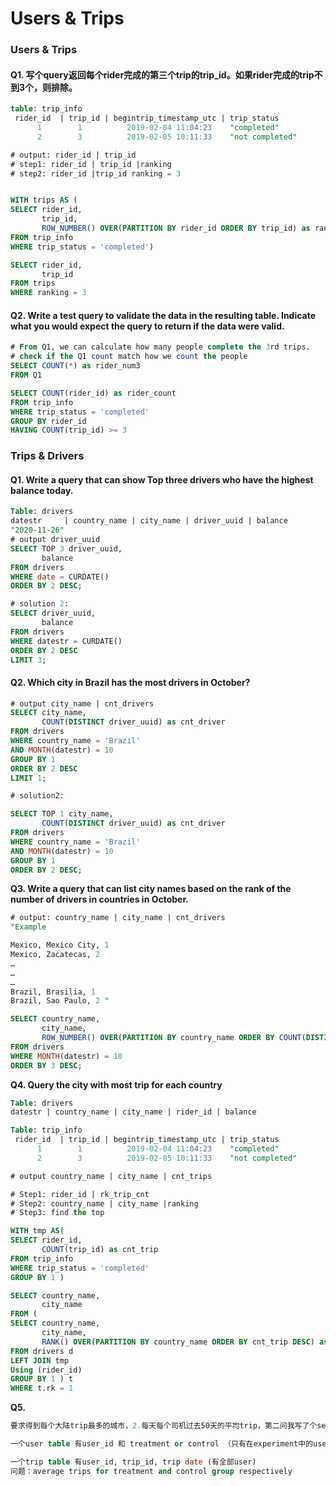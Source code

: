# Users & Trips

### Users & Trips 

#### Q1. 写个query返回每个rider完成的第三个trip的trip\_id。如果rider完成的trip不到3个，则排除。

```sql
table: trip_info 
 rider_id  | trip_id | begintrip_timestamp_utc | trip_status
      1        1          2019-02-04 11:04:23    "completed"
      2        3          2019-02-05 10:11:33    "not completed"

# output: rider_id | trip_id
# step1: rider_id | trip_id |ranking
# step2: rider_id |trip_id ranking = 3 


WITH trips AS (
SELECT rider_id, 
	   trip_id, 
	   ROW_NUMBER() OVER(PARTITION BY rider_id ORDER BY trip_id) as ranking
FROM trip_info
WHERE trip_status = 'completed') 

SELECT rider_id, 
	   trip_id 
FROM trips 
WHERE ranking = 3 
```

#### Q2. Write a test query to validate the data in the resulting table. Indicate what you would expect the query to return if the data were valid.

```sql
# From Q1, we can calculate how many people complete the 3rd trips. 
# check if the Q1 count match how we count the people 
SELECT COUNT(*) as rider_num3
FROM Q1

SELECT COUNT(rider_id) as rider_count
FROM trip_info 
WHERE trip_status = 'completed'
GROUP BY rider_id 
HAVING COUNT(trip_id) >= 3 
```

### Trips & Drivers

#### Q1. Write a query that can show Top three drivers who have the highest balance today. 

```sql
Table: drivers 
datestr     | country_name | city_name | driver_uuid | balance 
"2020-11-26"
# output driver_uuid 
SELECT TOP 3 driver_uuid, 
       balance  
FROM drivers 
WHERE date = CURDATE()
ORDER BY 2 DESC;  

# solution 2: 
SELECT driver_uuid, 
       balance 
FROM drivers 
WHERE datestr = CURDATE()
ORDER BY 2 DESC 
LIMIT 3; 
```

####  Q2. Which city in Brazil has the most drivers in October? 

```sql
# output city_name | cnt_drivers
SELECT city_name, 
       COUNT(DISTINCT driver_uuid) as cnt_driver
FROM drivers 
WHERE country_name = 'Brazil'
AND MONTH(datestr) = 10
GROUP BY 1 
ORDER BY 2 DESC 
LIMIT 1; 

# solution2: 

SELECT TOP 1 city_name, 
       COUNT(DISTINCT driver_uuid) as cnt_driver
FROM drivers 
WHERE country_name = 'Brazil'
AND MONTH(datestr) = 10
GROUP BY 1 
ORDER BY 2 DESC; 
```

**Q3. Write a query that can list city names based on the rank of the number of drivers in countries in October.**

```sql
# output: country_name | city_name | cnt_drivers
"Example

Mexico, Mexico City, 1 
Mexico, Zacatecas, 2 
…
…
…
Brazil, Brasilia, 1 
Brazil, Sao Paulo, 2 "

SELECT country_name,
       city_name, 
       ROW_NUMBER() OVER(PARTITION BY country_name ORDER BY COUNT(DISTINCT driver_uuid) DESC) as ranking       
FROM drivers 
WHERE MONTH(datestr) = 10
ORDER BY 3 DESC; 
```

**Q4. Query the city with most trip for each country** 

```sql
Table: drivers 
datestr | country_name | city_name | rider_id | balance 

Table: trip_info 
 rider_id  | trip_id | begintrip_timestamp_utc | trip_status
      1        1          2019-02-04 11:04:23    "completed"
      2        3          2019-02-05 10:11:33    "not completed"

# output country_name | city_name | cnt_trips

# Step1: rider_id | rk_trip_cnt
# Step2: country_name | city_name |ranking
# Step3: find the top 

WITH tmp AS(
SELECT rider_id, 
       COUNT(trip_id) as cnt_trip
FROM trip_info 
WHERE trip_status = 'completed'
GROUP BY 1 ) 

SELECT country_name, 
       city_name
FROM (
SELECT country_name, 
       city_name,
       RANK() OVER(PARTITION BY country_name ORDER BY cnt_trip DESC) as rk  
FROM drivers d 
LEFT JOIN tmp 
Using (rider_id)
GROUP BY 1 ) t 
WHERE t.rk = 1 
```

**Q5.** 

```sql
要求得到每个大陆trip最多的城市，2.每天每个司机过去50天的平均trip，第二问我写了个self join， 被追问了更好的方法，就说可能可以window function avg函数具体没有用过，然后面试官就说可以用preceding放在partition by里面

一个user table 有user_id 和 treatment or control （只有在experiment中的user才会在这个table里

一个trip table 有user_id, trip_id, trip date (有全部user)
问题：average trips for treatment and control group respectively
```




